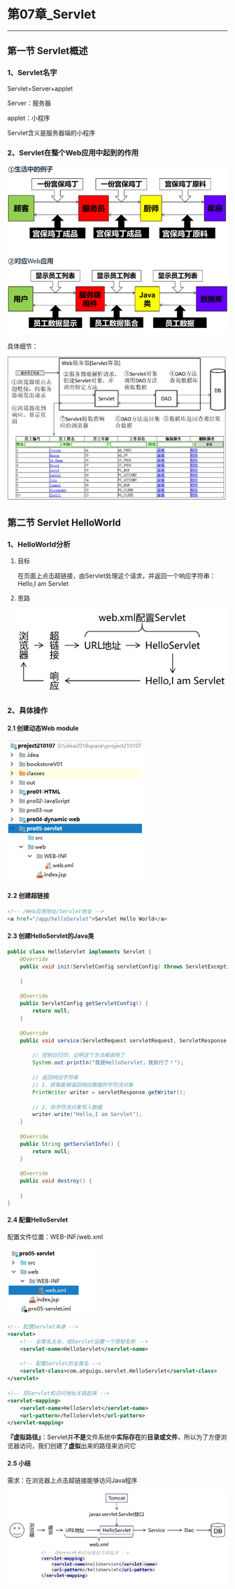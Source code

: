 # 第07章_Servlet

---

## 第一节 Servlet概述

### 1、Servlet名字

Servlet=Server+applet

Server：服务器

applet：小程序

Servlet含义是服务器端的小程序

### 2、Servlet在整个Web应用中起到的作用

<img src="images/image-20221014164134864.png" alt="image-20221014164134864" style="zoom:80%;" />

具体细节：

<img src="images/image-20221014164421011.png" alt="image-20221014164421011" style="zoom:80%;" />



## 第二节 Servlet HelloWorld

### 1、HelloWorld分析

1. 目标

   在页面上点击超链接，由Servlet处理这个请求，并返回一个响应字符串：Hello,I am Servlet

2. 思路

   <img src="images/image-20221014171413816.png" alt="image-20221014171413816" style="zoom:80%;" />

### 2、具体操作

#### 2.1 创建动态Web module

![image-20221014172534327](images/image-20221014172534327.png)

#### 2.2 创建超链接

```html
<!-- /Web应用地址/Servlet地址 -->
<a href="/app/helloServlet">Servlet Hello World</a>
```

#### 2.3 创建HelloServlet的Java类

```java
public class HelloServlet implements Servlet {
    @Override
    public void init(ServletConfig servletConfig) throws ServletException {

    }

    @Override
    public ServletConfig getServletConfig() {
        return null;
    }

    @Override
    public void service(ServletRequest servletRequest, ServletResponse servletResponse) throws ServletException, IOException {

        // 控制台打印，证明这个方法被调用了
        System.out.println("我是HelloServlet，我执行了！");

        // 返回响应字符串
        // 1、获取能够返回响应数据的字符流对象
        PrintWriter writer = servletResponse.getWriter();

        // 2、向字符流对象写入数据
        writer.write("Hello,I am Servlet");
    }

    @Override
    public String getServletInfo() {
        return null;
    }

    @Override
    public void destroy() {

    }
}
```

#### 2.4 配置HelloServlet

配置文件位置：WEB-INF/web.xml

![image-20221014173654453](images/image-20221014173654453.png)

```xml
<!-- 配置Servlet本身 -->
<servlet>
    <!-- 全类名太长，给Servlet设置一个简短名称 -->
    <servlet-name>HelloServlet</servlet-name>

    <!-- 配置Servlet的全类名 -->
    <servlet-class>com.atguigu.servlet.HelloServlet</servlet-class>
</servlet>

<!-- 将Servlet和访问地址关联起来 -->
<servlet-mapping>
    <servlet-name>HelloServlet</servlet-name>
    <url-pattern>/helloServlet</url-pattern>
</servlet-mapping>
```

**『虚拟路径』**：Servlet并**不是**文件系统中**实际存在**的**目录或文件**，所以为了方便浏览器访问，我们创建了**虚拟**出来的路径来访问它

#### 2.5 小结

需求：在浏览器上点击超链接能够访问Java程序

![image-20221014173851471](images/image-20221014173851471.png)